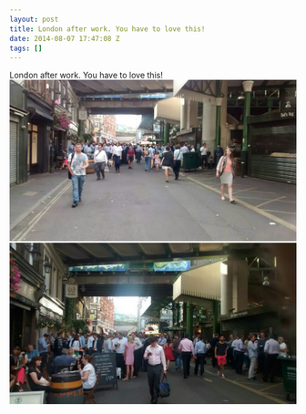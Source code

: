 ```yaml
---
layout: post
title: London after work. You have to love this!
date: 2014-08-07 17:47:08 Z
tags: []
---
```

London after work. You have to love this!
![](/media/2014/08/94080388942_0.jpg)
![](/media/2014/08/94080388942_1.jpg)
